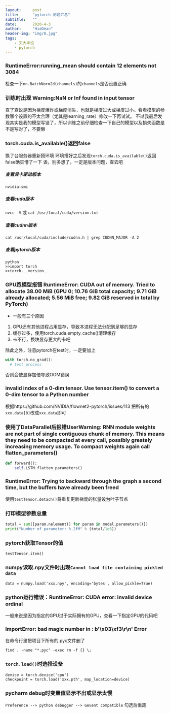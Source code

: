 ```yaml
---
layout:     post
title:      "pytorch 问题汇总"
subtitle:   ""
date:       2020-4-3
author:     "HieDean"
header-img: "img/8.jpg"
tags:
    - 天大毕设
    - pytorch
---
```

### RuntimeError:running_mean should contain 12 elements not 3084
检查一下`nn.BatchNorm2d(channels)`的`channels`是否设置正确

### 训练时出现 Warning:NaN or Inf found in input tensor
查了查说是因为梯度爆炸或梯度消失，也就是梯度过大或梯度过小。看看模型的参数哪个设置的不太合理（尤其是learning_rate）修改一下再试试。
不过我最后发现其实是我的模型写错了，所以训练之前仔细检查一下自己的模型以及损失函数是不是写对了，不要懒

### **torch.cuda.is_available()**返回**false**
换了台服务器重新搭环境
环境搭好之后发现`torch.cuda.is_available()`返回false确实懵了一下
诶，别多想了，一定是版本问题，查去吧
##### 查看显卡驱动版本
`nvidia-smi`
##### 查看cuda版本
`nvcc -V` 或 `cat /usr/local/cuda/version.txt`
##### 查看cudnn版本
`cat /usr/local/cuda/include/cudnn.h | grep CUDNN_MAJOR -A 2`
##### 查看pytorch版本
```
python 
>>import torch 
>>torch.__version__
```

### GPU跑模型报错 RuntimeError: CUDA out of memory. Tried to allocate 38.00 MiB (GPU 0; 10.76 GiB total capacity; 9.71 GiB already allocated; 5.56 MiB free; 9.82 GiB reserved in total by PyTorch)
* 一般有三个原因
1. GPU还有其他进程占用显存，导致本进程无法分配到足够的显存
2. 缓存过多，使用torch.cuda.empty_cache()清理缓存
3. 卡不行，换块显存更大的卡吧

除此之外，注意pytorch在test时，一定要加上
```python
with torch.no_grad():
  # test process
```
否则会使显存加倍导致OOM错误

### invalid index of a 0-dim tensor. Use tensor.item() to convert a 0-dim tensor to a Python number
根据https://github.com/NVIDIA/flownet2-pytorch/issues/113
把所有的`xxx.data[0]`改成`xxx.data`即可

### 使用了DataParallel后报错UserWarning: RNN module weights are not part of single contiguous chunk of memory. This means they need to be compacted at every call, possibly greately increasing memory usage. To compact weights again call flatten_parameters()
```python
def forward():
    self.LSTM.flatten_parameters()
```

### RuntimeError: Trying to backward through the graph a second time, but the buffers have already been freed

使用`testTensor.detach()`将重复更新梯度的张量设为叶子节点

### 打印模型参数总量

```python
total = sum([param.nelement() for param in model.parameters()])
print("Number of parameter: %.2fM" % (total/1e6))
```

### pytorch获取Tensor的值

`testTensor.item()`

### numpy读取.npy文件时出现`Cannot load file containing pickled data`

`data = numpy.load('xxx.npy', encoding='bytes', allow_pickle=True)`

### python运行错误：RuntimeError: CUDA error: invalid device ordinal

一般来说是因为指定的GPU过于实际拥有的GPU，查看一下指定GPU的代码吧

### ImportError: bad magic number in : b'\x03\xf3\r\n' Error

在命令行里把项目下所有的.pyc文件删了

`find . -name "*.pyc" -exec rm -f {} \;`

### `torch.load()`时选择设备

```
device = torch.device('cpu')
checkpoint = torch.load('xxx.pth', map_location=device)
```

### pycharm debug时变量值显示不出或显示太慢

`Preference --> python debugger --> Gevent compatible`
勾选后重跑